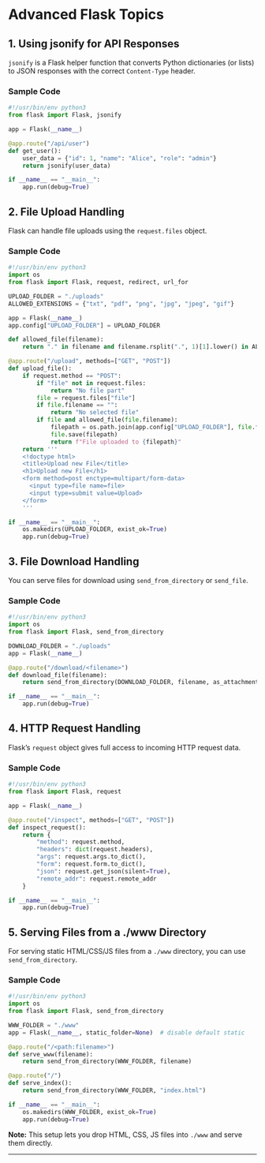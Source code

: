 # Advanced Flask Topics

## 1. Using jsonify for API Responses

`jsonify` is a Flask helper function that converts Python dictionaries (or lists) to JSON responses with the correct `Content-Type` header.

### Sample Code

```python
#!/usr/bin/env python3
from flask import Flask, jsonify

app = Flask(__name__)

@app.route("/api/user")
def get_user():
    user_data = {"id": 1, "name": "Alice", "role": "admin"}
    return jsonify(user_data)

if __name__ == "__main__":
    app.run(debug=True)
```

## 2. File Upload Handling

Flask can handle file uploads using the `request.files` object.

### Sample Code

```python
#!/usr/bin/env python3
import os
from flask import Flask, request, redirect, url_for

UPLOAD_FOLDER = "./uploads"
ALLOWED_EXTENSIONS = {"txt", "pdf", "png", "jpg", "jpeg", "gif"}

app = Flask(__name__)
app.config["UPLOAD_FOLDER"] = UPLOAD_FOLDER

def allowed_file(filename):
    return "." in filename and filename.rsplit(".", 1)[1].lower() in ALLOWED_EXTENSIONS

@app.route("/upload", methods=["GET", "POST"])
def upload_file():
    if request.method == "POST":
        if "file" not in request.files:
            return "No file part"
        file = request.files["file"]
        if file.filename == "":
            return "No selected file"
        if file and allowed_file(file.filename):
            filepath = os.path.join(app.config["UPLOAD_FOLDER"], file.filename)
            file.save(filepath)
            return f"File uploaded to {filepath}"
    return '''
    <!doctype html>
    <title>Upload new File</title>
    <h1>Upload new File</h1>
    <form method=post enctype=multipart/form-data>
      <input type=file name=file>
      <input type=submit value=Upload>
    </form>
    '''

if __name__ == "__main__":
    os.makedirs(UPLOAD_FOLDER, exist_ok=True)
    app.run(debug=True)
```

## 3. File Download Handling

You can serve files for download using `send_from_directory` or `send_file`.

### Sample Code

```python
#!/usr/bin/env python3
import os
from flask import Flask, send_from_directory

DOWNLOAD_FOLDER = "./uploads"
app = Flask(__name__)

@app.route("/download/<filename>")
def download_file(filename):
    return send_from_directory(DOWNLOAD_FOLDER, filename, as_attachment=True)

if __name__ == "__main__":
    app.run(debug=True)
```

## 4. HTTP Request Handling

Flask’s `request` object gives full access to incoming HTTP request data.

### Sample Code

```python
#!/usr/bin/env python3
from flask import Flask, request

app = Flask(__name__)

@app.route("/inspect", methods=["GET", "POST"])
def inspect_request():
    return {
        "method": request.method,
        "headers": dict(request.headers),
        "args": request.args.to_dict(),
        "form": request.form.to_dict(),
        "json": request.get_json(silent=True),
        "remote_addr": request.remote_addr
    }

if __name__ == "__main__":
    app.run(debug=True)
```

## 5. Serving Files from a ./www Directory

For serving static HTML/CSS/JS files from a `./www` directory, you can use `send_from_directory`.

### Sample Code

```python
#!/usr/bin/env python3
import os
from flask import Flask, send_from_directory

WWW_FOLDER = "./www"
app = Flask(__name__, static_folder=None)  # disable default static

@app.route("/<path:filename>")
def serve_www(filename):
    return send_from_directory(WWW_FOLDER, filename)

@app.route("/")
def serve_index():
    return send_from_directory(WWW_FOLDER, "index.html")

if __name__ == "__main__":
    os.makedirs(WWW_FOLDER, exist_ok=True)
    app.run(debug=True)
```

**Note:** This setup lets you drop HTML, CSS, JS files into `./www` and serve them directly.

---

